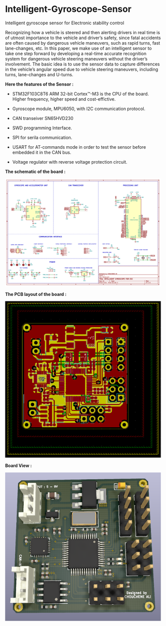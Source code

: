 # Intelligent-Gyroscope-Sensor

Intelligent gyroscope sensor for Electronic stability control

Recognizing how a vehicle is steered and then alerting drivers in real time is of utmost importance to the vehicle and driver’s safety, since fatal accidents are often caused by dangerous vehicle maneuvers, such as rapid turns, fast lane-changes, etc.
In this paper, we make use of an intelligent sensor to take one step forward by developing a real-time accurate recognition system for dangerous vehicle steering maneuvers without the driver’s involvement. 
The basic idea is to use the sensor data to capture differences in the vehicle’s angular speed due to vehicle steering maneuvers, including turns, lane-changes and U-turns. 

   
   
 
 **Here the features of the Sensor :**

- STM32F103C8T6 ARM 32-bit Cortex™-M3 is the CPU of the board. Higher frequency, higher speed and cost-effictive.

- Gyroscope module, MPU6050, with I2C communication protocol. 

- CAN transeiver SN65HVD230

- SWD programming Interface.

- SPI for serila communication.

- USART for AT-commands mode in order to test the sensor before embedded it in the CAN bus.

- Voltage regulator with reverse voltage protection circuit.


**The schematic of the board :**

![alt text](https://github.com/ALICHOUCHENE/Intelligent-Gyroscope-Sensor/blob/main/Schematics/Schematics.PNG)



**The PCB layout of the board :**


![alt text](https://github.com/ALICHOUCHENE/Intelligent-Gyroscope-Sensor/blob/main/PCB/PCB.PNG)


**Board View :**


![alt text](https://github.com/ALICHOUCHENE/Intelligent-Gyroscope-Sensor/blob/main/PCB/3D.PNG)




